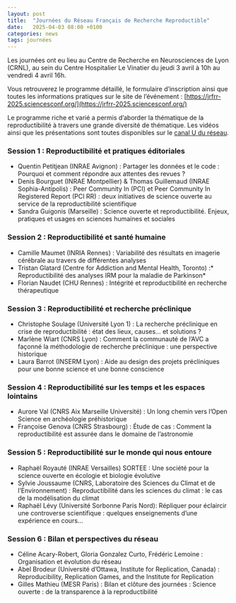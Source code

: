 ```yaml
---
layout: post
title:  "Journées du Réseau Français de Recherche Reproductible"
date:   2025-04-03 08:00 +0100
categories: news
tags: journées
---
```




Les journées ont eu lieu au Centre de Recherche en Neurosciences de Lyon (CRNL), au sein du Centre Hospitalier Le Vinatier du jeudi 3 avril à 10h au vendredi 4 avril 16h.

Vous retrouverez le programme détaillé, le formulaire d’inscription ainsi que toutes les informations pratiques sur le site de l’événement : [https://jrfrr-2025.sciencesconf.org/](https://jrfrr-2025.sciencesconf.org/)

Le programme riche et varié a permis d’aborder la thématique de la reproductibilité à travers une grande diversité de thématique. Les vidéos ainsi que les présentations sont toutes disponibles sur le [canal U du réseau](https://www.canal-u.tv/chaines/rfrr/journees-de-la-recherche-reproductible).

### Session 1 : Reproductibilité et pratiques éditoriales

*    Quentin Petitjean (INRAE Avignon) : Partager les données et le code : Pourquoi et comment répondre aux attentes des revues ?
*    Denis Bourguet (INRAE Montpellier) & Thomas Guillemaud (INRAE Sophia-Antipolis) : Peer Community In (PCI) et Peer Community In Registered Report (PCI RR) : deux initiatives de science ouverte au service de la reproductibilité scientifique
*    Sandra Guigonis (Marseille) : Science ouverte et reproductibilité. Enjeux, pratiques et usages en sciences humaines et sociales

### Session 2 : Reproductibilité et santé humaine

*    Camille Maumet (INRIA Rennes) : Variabilité des résultats en imagerie cérébrale au travers de différentes analyses
*    Tristan Glatard (Centre for Addiction and Mental Health, Toronto) :* Reproductibilité des analyses IRM pour la maladie de Parkinson*
*    Florian Naudet (CHU Rennes) : Intégrité et reproductibilité en recherche thérapeutique

### Session 3 : Reproductibilité et recherche préclinique

*    Christophe Soulage (Université Lyon 1) : La recherche préclinique en crise de reproductibilité : état des lieux, causes… et solutions ?
*    Marlène Wiart (CNRS Lyon) : Comment la communauté de l’AVC a façonné la méthodologie de recherche préclinique : une perspective historique
*    Laura Barrot (INSERM Lyon) : Aide au design des projets précliniques pour une bonne science et une bonne conscience

### Session 4 : Reproductibilité sur les temps et les espaces lointains

*    Aurore Val (CNRS Aix Marseille Université) : Un long chemin vers l’Open Science en archéologie préhistorique
*    Françoise Genova (CNRS Strasbourg) : Étude de cas : Comment la reproductibilité est assurée dans le domaine de l’astronomie

### Session 5 : Reproductibilité sur le monde qui nous entoure

*    Raphaël Royauté (INRAE Versailles) SORTEE : Une société pour la science ouverte en écologie et biologie évolutive
*    Sylvie Joussaume (CNRS, Laboratoire des Sciences du Climat et de l’Environnement) : Reproductibilité dans les sciences du climat : le cas de la modélisation du climat
*    Raphaël Lévy (Université Sorbonne Paris Nord): Répliquer pour éclaircir une controverse scientifique : quelques enseignements d’une expérience en cours…

### Session 6 : Bilan et perspectives du réseau

*    Céline Acary-Robert, Gloria Gonzalez Curto, Frédéric Lemoine : Organisation et évolution du réseau
*    Abel Brodeur (Université d’Ottawa, Institute for Replication, Canada) : Reproducibility, Replication Games, and the Institute for Replication
*    Gilles Mathieu (MESR Paris) : Bilan et clôture des journées : Science ouverte : de la transparence à la reproductibilité
